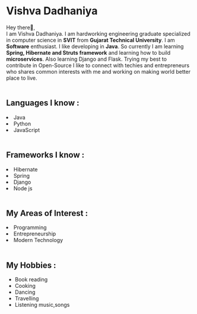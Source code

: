 # Vishva Dadhaniya
Hey there👋,<br>
I am Vishva Dadhaniya. I am hardworking engineering graduate specialized in computer science in <b>SVIT</b> from <b>Gujarat Technical University</b>. I am <b>Software</b> enthusiast. I like developing in <b>Java</b>. So currently I am learning <b>Spring, Hibernate and Struts framework</b> and learning how to build <b>microservices</b>. Also learning Django and Flask. Trying my best to contribute in Open-Source I like to connect with techies and entrepreneurs who shares common interests with me and working on making world better place to live.</br></br>

## Languages I know :
<li>Java</li>
<li>Python</li>
<li>JavaScript</li>
<!--<li>Python</li>
<li>C</li> -->
</br>


## Frameworks I know :
<li>Hibernate</li>
<li>Spring</li>
<li>Django</li>
<li>Node js</li>
</br>

## My Areas of Interest :
<li>Programming</li>
<li>Entrepreneurship</li>
<li>Modern Technology</li>
</br>

## My Hobbies :
<ul>
   <li> Book reading </li>
   <li> Cooking </li>
   <li> Dancing </li>
   <li> Travelling </li>
   <li> Listening music,songs </li>
</ul>







